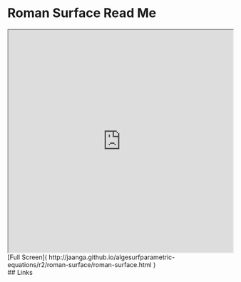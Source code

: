 Roman Surface Read Me
===

<iframe src='http://jaanga.github.io/algesurf/parametric-equations/r2/roman-surface/roman-surface.html' width=100% height=500px >
There is an `iframe` here. It is not visible when viewed on github.com/algesurf. To view, please see 'Project Links' below.
</iframe>
[Full Screen]( http://jaanga.github.io/algesurfparametric-equations/r2/roman-surface/roman-surface.html )
<br>
## Links 
<http://www.3d-meier.de/tut3/Seite16.html>  
